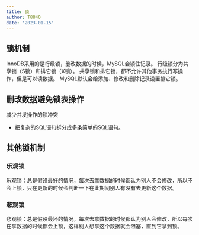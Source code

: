 ```yaml
---
title: 锁
author: T8840
date: '2023-01-15'
---
```



## 锁机制
InnoDB采用的是行级锁，删改数据的时候，MySQL会锁住记录。
行级锁分为共享锁（S锁）和排它锁（X锁）。
共享锁和排它锁，都不允许其他事务执行写操作，但是可以读数据。
MySQL默认会给添加、修改和删除记录设置排它锁。

## 删改数据避免锁表操作

减少并发操作的锁冲突
- 把复杂的SQL语句拆分成多条简单的SQL语句。


## 其他锁机制
### 乐观锁
乐观锁：总是假设最好的情况，每次去拿数据的时候都认为别人不会修改，所以不会上锁，只在更新的时候会判断一下在此期间别人有没有去更新这个数据。

### 悲观锁
悲观锁：总是假设最坏的情况，每次去拿数据的时候都认为别人会修改，所以每次在拿数据的时候都会上锁，这样别人想拿这个数据就会阻塞，直到它拿到锁。